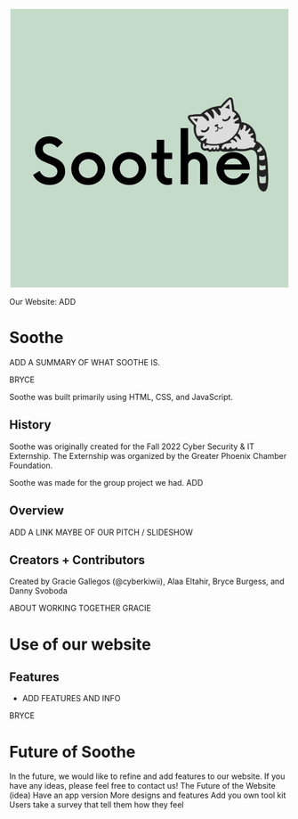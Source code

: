 <p align="center">
   <img src="logo.png"/>
</p>

Our Website: ADD

# Soothe

ADD A SUMMARY OF WHAT SOOTHE IS.

BRYCE

Soothe was built primarily using HTML, CSS, and JavaScript. 


## History

Soothe was originally created for the Fall 2022 Cyber Security & IT Externship. The Externship was organized by the Greater Phoenix Chamber Foundation.

Soothe was made for the group project we had. ADD


## Overview

ADD A LINK MAYBE OF OUR PITCH / SLIDESHOW


## Creators + Contributors

Created by Gracie Gallegos (@cyberkiwii), Alaa Eltahir, Bryce Burgess, and Danny Svoboda

ABOUT WORKING TOGETHER
GRACIE


# Use of our website

## Features

- ADD FEATURES AND INFO

BRYCE


# Future of Soothe

In the future, we would like to refine and add features to our website. If you have any ideas, please feel free to contact us! 
The Future of the Website (idea)
Have an app version 
More designs and features
Add you own tool kit 
Users take a survey that tell them how they feel 

